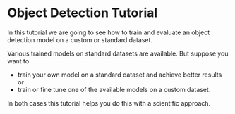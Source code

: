 # Object Detection Tutorial
In this tutorial we are going to see how to train and evaluate an object detection model on a custom or standard dataset.

Various trained models on standard datasets are available. But suppose you want to  
* train your own model on a standard dataset and achieve better results  
or  
* train or fine tune one of the available models on a custom dataset.

In both cases this tutorial helps you do this with a scientific approach.

